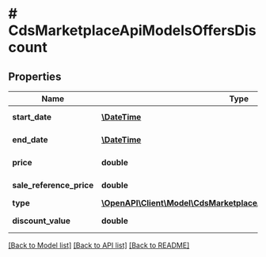 # # CdsMarketplaceApiModelsOffersDiscount

## Properties

Name | Type | Description | Notes
------------ | ------------- | ------------- | -------------
**start_date** | [**\DateTime**](\DateTime.md) |  | [optional] [readonly]
**end_date** | [**\DateTime**](\DateTime.md) |  | [optional] [readonly]
**price** | **double** |  | [optional] [readonly]
**sale_reference_price** | **double** |  | [optional] [readonly]
**type** | [**\OpenAPI\Client\Model\CdsMarketplaceApiModelsOffersDiscountType**](CdsMarketplaceApiModelsOffersDiscountType.md) |  | [optional]
**discount_value** | **double** |  | [optional] [readonly]

[[Back to Model list]](../../README.md#models) [[Back to API list]](../../README.md#endpoints) [[Back to README]](../../README.md)
